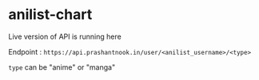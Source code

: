# anilist-chart

Live version of API is running here

Endpoint : `https://api.prashantnook.in/user/<anilist_username>/<type>`

`type` can be "anime" or "manga"
